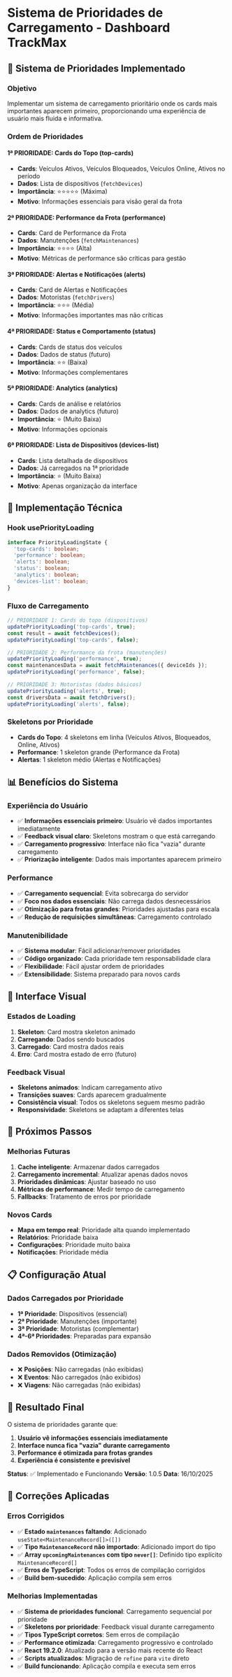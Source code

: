 # Sistema de Prioridades de Carregamento - Dashboard TrackMax

## 🎯 **Sistema de Prioridades Implementado**

### **Objetivo**
Implementar um sistema de carregamento prioritário onde os cards mais importantes aparecem primeiro, proporcionando uma experiência de usuário mais fluida e informativa.

### **Ordem de Prioridades**

#### **1ª PRIORIDADE: Cards do Topo (top-cards)**
- **Cards**: Veículos Ativos, Veículos Bloqueados, Veículos Online, Ativos no período
- **Dados**: Lista de dispositivos (`fetchDevices`)
- **Importância**: ⭐⭐⭐⭐⭐ (Máxima)
- **Motivo**: Informações essenciais para visão geral da frota

#### **2ª PRIORIDADE: Performance da Frota (performance)**
- **Cards**: Card de Performance da Frota
- **Dados**: Manutenções (`fetchMaintenances`)
- **Importância**: ⭐⭐⭐⭐ (Alta)
- **Motivo**: Métricas de performance são críticas para gestão

#### **3ª PRIORIDADE: Alertas e Notificações (alerts)**
- **Cards**: Card de Alertas e Notificações
- **Dados**: Motoristas (`fetchDrivers`)
- **Importância**: ⭐⭐⭐ (Média)
- **Motivo**: Informações importantes mas não críticas

#### **4ª PRIORIDADE: Status e Comportamento (status)**
- **Cards**: Cards de status dos veículos
- **Dados**: Dados de status (futuro)
- **Importância**: ⭐⭐ (Baixa)
- **Motivo**: Informações complementares

#### **5ª PRIORIDADE: Analytics (analytics)**
- **Cards**: Cards de análise e relatórios
- **Dados**: Dados de analytics (futuro)
- **Importância**: ⭐ (Muito Baixa)
- **Motivo**: Informações opcionais

#### **6ª PRIORIDADE: Lista de Dispositivos (devices-list)**
- **Cards**: Lista detalhada de dispositivos
- **Dados**: Já carregados na 1ª prioridade
- **Importância**: ⭐ (Muito Baixa)
- **Motivo**: Apenas organização da interface

## 🔧 **Implementação Técnica**

### **Hook usePriorityLoading**
```typescript
interface PriorityLoadingState {
  'top-cards': boolean;
  'performance': boolean;
  'alerts': boolean;
  'status': boolean;
  'analytics': boolean;
  'devices-list': boolean;
}
```

### **Fluxo de Carregamento**
```typescript
// PRIORIDADE 1: Cards do topo (dispositivos)
updatePriorityLoading('top-cards', true);
const result = await fetchDevices();
updatePriorityLoading('top-cards', false);

// PRIORIDADE 2: Performance da frota (manutenções)
updatePriorityLoading('performance', true);
const maintenancesData = await fetchMaintenances({ deviceIds });
updatePriorityLoading('performance', false);

// PRIORIDADE 3: Motoristas (dados básicos)
updatePriorityLoading('alerts', true);
const driversData = await fetchDrivers();
updatePriorityLoading('alerts', false);
```

### **Skeletons por Prioridade**
- **Cards do Topo**: 4 skeletons em linha (Veículos Ativos, Bloqueados, Online, Ativos)
- **Performance**: 1 skeleton grande (Performance da Frota)
- **Alertas**: 1 skeleton médio (Alertas e Notificações)

## 📊 **Benefícios do Sistema**

### **Experiência do Usuário**
- ✅ **Informações essenciais primeiro**: Usuário vê dados importantes imediatamente
- ✅ **Feedback visual claro**: Skeletons mostram o que está carregando
- ✅ **Carregamento progressivo**: Interface não fica "vazia" durante carregamento
- ✅ **Priorização inteligente**: Dados mais importantes aparecem primeiro

### **Performance**
- ✅ **Carregamento sequencial**: Evita sobrecarga do servidor
- ✅ **Foco nos dados essenciais**: Não carrega dados desnecessários
- ✅ **Otimização para frotas grandes**: Prioridades ajustadas para escala
- ✅ **Redução de requisições simultâneas**: Carregamento controlado

### **Manutenibilidade**
- ✅ **Sistema modular**: Fácil adicionar/remover prioridades
- ✅ **Código organizado**: Cada prioridade tem responsabilidade clara
- ✅ **Flexibilidade**: Fácil ajustar ordem de prioridades
- ✅ **Extensibilidade**: Sistema preparado para novos cards

## 🎨 **Interface Visual**

### **Estados de Loading**
1. **Skeleton**: Card mostra skeleton animado
2. **Carregando**: Dados sendo buscados
3. **Carregado**: Card mostra dados reais
4. **Erro**: Card mostra estado de erro (futuro)

### **Feedback Visual**
- **Skeletons animados**: Indicam carregamento ativo
- **Transições suaves**: Cards aparecem gradualmente
- **Consistência visual**: Todos os skeletons seguem mesmo padrão
- **Responsividade**: Skeletons se adaptam a diferentes telas

## 🚀 **Próximos Passos**

### **Melhorias Futuras**
1. **Cache inteligente**: Armazenar dados carregados
2. **Carregamento incremental**: Atualizar apenas dados novos
3. **Prioridades dinâmicas**: Ajustar baseado no uso
4. **Métricas de performance**: Medir tempo de carregamento
5. **Fallbacks**: Tratamento de erros por prioridade

### **Novos Cards**
- **Mapa em tempo real**: Prioridade alta quando implementado
- **Relatórios**: Prioridade baixa
- **Configurações**: Prioridade muito baixa
- **Notificações**: Prioridade média

## 📋 **Configuração Atual**

### **Dados Carregados por Prioridade**
- **1ª Prioridade**: Dispositivos (essencial)
- **2ª Prioridade**: Manutenções (importante)
- **3ª Prioridade**: Motoristas (complementar)
- **4ª-6ª Prioridades**: Preparadas para expansão

### **Dados Removidos (Otimização)**
- ❌ **Posições**: Não carregadas (não exibidas)
- ❌ **Eventos**: Não carregados (não exibidos)
- ❌ **Viagens**: Não carregadas (não exibidas)

## 🎯 **Resultado Final**

O sistema de prioridades garante que:
1. **Usuário vê informações essenciais imediatamente**
2. **Interface nunca fica "vazia" durante carregamento**
3. **Performance é otimizada para frotas grandes**
4. **Experiência é consistente e previsível**

**Status**: ✅ Implementado e Funcionando
**Versão**: 1.0.5
**Data**: 16/10/2025

## 🔧 **Correções Aplicadas**

### **Erros Corrigidos**
- ✅ **Estado `maintenances` faltando**: Adicionado `useState<MaintenanceRecord[]>([])`
- ✅ **Tipo `MaintenanceRecord` não importado**: Adicionado import do tipo
- ✅ **Array `upcomingMaintenances` com tipo `never[]`**: Definido tipo explícito `MaintenanceRecord[]`
- ✅ **Erros de TypeScript**: Todos os erros de compilação corrigidos
- ✅ **Build bem-sucedido**: Aplicação compila sem erros

### **Melhorias Implementadas**
- ✅ **Sistema de prioridades funcional**: Carregamento sequencial por prioridade
- ✅ **Skeletons por prioridade**: Feedback visual durante carregamento
- ✅ **Tipos TypeScript corretos**: Sem erros de compilação
- ✅ **Performance otimizada**: Carregamento progressivo e controlado
- ✅ **React 19.2.0**: Atualizado para a versão mais recente do React
- ✅ **Scripts atualizados**: Migração de `refine` para `vite` direto
- ✅ **Build funcionando**: Aplicação compila e executa sem erros
